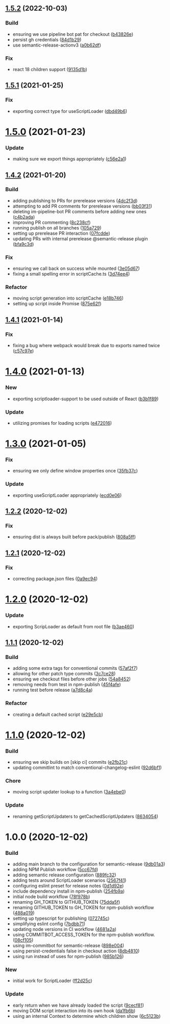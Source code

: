 ## [1.5.2](https://github.com/WTW-IM/scriptloader-component/compare/v1.5.1...v1.5.2) (2022-10-03)


### Build

* ensuring we use pipeline bot pat for checkout ([b43826e](https://github.com/WTW-IM/scriptloader-component/commit/b43826e7fe3747f9d612bf72a0e6b3598e5e7474))
* persist gh credentials ([84d1b29](https://github.com/WTW-IM/scriptloader-component/commit/84d1b296b6f9cba347a68b6ca39dfbdb4a36ac2a))
* use semantic-release-actionv3 ([a0b62df](https://github.com/WTW-IM/scriptloader-component/commit/a0b62df849a7ba59788c3c44e8fd4cb1ceb9bef4))

### Fix

* react 18 children support ([9135d1b](https://github.com/WTW-IM/scriptloader-component/commit/9135d1b8255c76ebf226715ed9c81404a803eab4))

## [1.5.1](https://github.com/WTW-IM/scriptloader-component/compare/v1.5.0...v1.5.1) (2021-01-25)


### Fix

* exporting correct type for useScriptLoader ([dbd49b6](https://github.com/WTW-IM/scriptloader-component/commit/dbd49b696105d6954b46bb39c63dff2ca6dc7d1b))

# [1.5.0](https://github.com/WTW-IM/scriptloader-component/compare/v1.4.2...v1.5.0) (2021-01-23)


### Update

* making sure we export things appropriately ([c56e2a1](https://github.com/WTW-IM/scriptloader-component/commit/c56e2a11c3e799e887f7cce9bb37e9d6526331ec))

## [1.4.2](https://github.com/WTW-IM/scriptloader-component/compare/v1.4.1...v1.4.2) (2021-01-20)


### Build

* adding publishing to PRs for prerelease versions ([4dc2f3d](https://github.com/WTW-IM/scriptloader-component/commit/4dc2f3d175c617530417e6effd189469c2de6a16))
* attempting to add PR comments for prerelease versions ([bb03f31](https://github.com/WTW-IM/scriptloader-component/commit/bb03f311c297f153e4e9b9c094fc82e272f468ba))
* deleting im-pipeline-bot PR comments before adding new ones ([c4b2ada](https://github.com/WTW-IM/scriptloader-component/commit/c4b2ada5736689d035cd6ad9da9b19b6d91b1ad9))
* improving PR commenting ([8c238cf](https://github.com/WTW-IM/scriptloader-component/commit/8c238cfe1601b7dfa78c31f706ac8d66c8a7d24c))
* running publish on all branches ([105a729](https://github.com/WTW-IM/scriptloader-component/commit/105a729fcb0afef98058436afc676620edf1166f))
* setting up prerelease PR interaction ([07fcdde](https://github.com/WTW-IM/scriptloader-component/commit/07fcdde43a4c101255670ef856af63ab69e96b20))
* updating PRs with internal prerelease @semantic-release plugin ([bfa9c3d](https://github.com/WTW-IM/scriptloader-component/commit/bfa9c3dd73a76b6f6bedec85f6d445f56bc6348d))

### Fix

* ensuring we call back on success while mounted ([3e05d67](https://github.com/WTW-IM/scriptloader-component/commit/3e05d67d0df24aff74422b743c0eb98df82efdd8))
* fixing a small spelling error in scriptCache.ts ([3d74ee4](https://github.com/WTW-IM/scriptloader-component/commit/3d74ee49146219efcc094620a9f8c1966d24c757))

### Refactor

* moving script generation into scriptCache ([e18b746](https://github.com/WTW-IM/scriptloader-component/commit/e18b746219a1688f6600eb1d707927f73a5904f7))
* setting up script inside Promise ([875e62f](https://github.com/WTW-IM/scriptloader-component/commit/875e62f4fbda026c4ac6119b6937f700c9ecf0c3))

## [1.4.1](https://github.com/WTW-IM/scriptloader-component/compare/v1.4.0...v1.4.1) (2021-01-14)


### Fix

* fixing a bug where webpack would break due to exports named twice ([c57c97e](https://github.com/WTW-IM/scriptloader-component/commit/c57c97e30d19694a5704385759511e72d76ca787))

# [1.4.0](https://github.com/WTW-IM/scriptloader-component/compare/v1.3.0...v1.4.0) (2021-01-13)


### New

* exporting scriptloader-support to be used outside of React ([b3b1f89](https://github.com/WTW-IM/scriptloader-component/commit/b3b1f89fd9aec7cbca14209f6fddee176a2ef3c5))

### Update

* utilizing promises for loading scripts ([e472016](https://github.com/WTW-IM/scriptloader-component/commit/e4720169ea711f2feb3b5d1d6bb282a7218f5bcf))

# [1.3.0](https://github.com/WTW-IM/scriptloader-component/compare/v1.2.2...v1.3.0) (2021-01-05)


### Fix

* ensuring we only define window properties once ([35fb37c](https://github.com/WTW-IM/scriptloader-component/commit/35fb37ce7a77654bb8473b629a9927aa699918fc))

### Update

* exporting useScriptLoader appropriately ([ecd0e06](https://github.com/WTW-IM/scriptloader-component/commit/ecd0e06df547f0a18700e14e828dc4e0062abbed))

## [1.2.2](https://github.com/WTW-IM/scriptloader-component/compare/v1.2.1...v1.2.2) (2020-12-02)


### Fix

* ensuring dist is always built before pack/publish ([808a5ff](https://github.com/WTW-IM/scriptloader-component/commit/808a5ff0cc4cdfdddf0ed1e570ebab9c4b6b06d3))

## [1.2.1](https://github.com/WTW-IM/scriptloader-component/compare/v1.2.0...v1.2.1) (2020-12-02)


### Fix

* correcting package.json files ([0a9ec94](https://github.com/WTW-IM/scriptloader-component/commit/0a9ec94b3623bf80a2c9b4e0a754e425fcb2e6ea))

# [1.2.0](https://github.com/WTW-IM/scriptloader-component/compare/v1.1.1...v1.2.0) (2020-12-02)


### Update

* exporting ScripLoader as default from root file ([b3ae460](https://github.com/WTW-IM/scriptloader-component/commit/b3ae460a066f64f89c5de7a0f0cc893a3134d7a5))

## [1.1.1](https://github.com/WTW-IM/scriptloader-component/compare/v1.1.0...v1.1.1) (2020-12-02)


### Build

* adding some extra tags for conventional commits ([57af2f7](https://github.com/WTW-IM/scriptloader-component/commit/57af2f72ab1f64df1da1937019f219c6c6e00372))
* allowing for other patch type commits ([3c7ce28](https://github.com/WTW-IM/scriptloader-component/commit/3c7ce285ccc4fd4bb33a28c57666cb57d9f57ad9))
* ensuring we checkout files before other jobs ([54a8452](https://github.com/WTW-IM/scriptloader-component/commit/54a8452c7e650bc77c0b68b8e3e8f903a9273350))
* removing needs from test in npm-publish ([45f4afe](https://github.com/WTW-IM/scriptloader-component/commit/45f4afe446cde7f87f6b38a231a42f2490f0bdf8))
* running test before release ([a7d8c4a](https://github.com/WTW-IM/scriptloader-component/commit/a7d8c4a3a032e31b11b8ba37784e9d8c7eab6652))

### Refactor

* creating a default cached script ([e29e5cb](https://github.com/WTW-IM/scriptloader-component/commit/e29e5cbaee8f61333e7806824f7c5af76bf16705))

# [1.1.0](https://github.com/WTW-IM/scriptloader-component/compare/v1.0.0...v1.1.0) (2020-12-02)


### Build

* ensuring we skip builds on [skip ci] commits ([e2fb21c](https://github.com/WTW-IM/scriptloader-component/commit/e2fb21c9734b697fd38b1079c15a897456b26149))
* updating commitlint to match conventional-changelog-eslint ([92d6bf1](https://github.com/WTW-IM/scriptloader-component/commit/92d6bf108ffe02380a974dc6a0749b9fed06ca55))

### Chore

* moving script updater lookup to a function ([3a4ebe0](https://github.com/WTW-IM/scriptloader-component/commit/3a4ebe02f05560e32bbdc1c44cba450687836312))

### Update

* renaming getScriptUpdaters to getCachedScriptUpdaters ([8634054](https://github.com/WTW-IM/scriptloader-component/commit/86340541a4624394359fae46dd69a7a390dec7b5))

# 1.0.0 (2020-12-02)


### Build

* adding main branch to the configuration for semantic-release ([9db01a3](https://github.com/WTW-IM/scriptloader-component/commit/9db01a34a8c200d8030880a49c258b9ae7f66438))
* adding NPM Publish workflow ([5cc67fd](https://github.com/WTW-IM/scriptloader-component/commit/5cc67fd08084074ac4c44b499a74320cc0b90e2f))
* adding semantic release configuration ([889fc32](https://github.com/WTW-IM/scriptloader-component/commit/889fc322246d111c0cc487ccba2412d1365d5b0b))
* adding tests around ScriptLoader scenarios ([2567f41](https://github.com/WTW-IM/scriptloader-component/commit/2567f41370dc1f0fb66800584a2df5e537c03df3))
* configuring eslint preset for release notes ([0d1d92e](https://github.com/WTW-IM/scriptloader-component/commit/0d1d92e7c6112d1e9912796704e9c966c04e17bf))
* include dependency install in npm-publish ([254fb9a](https://github.com/WTW-IM/scriptloader-component/commit/254fb9a2c2a9d241875e0d635563dfb08aaf8d06))
* initial node build workflow ([78f978b](https://github.com/WTW-IM/scriptloader-component/commit/78f978b976443bc80896182f23949417ec4f054b))
* renaming GH_TOKEN to GITHUB_TOKEN ([75dda5f](https://github.com/WTW-IM/scriptloader-component/commit/75dda5fd4e4a893773ec1fd8d4f93df4b02e7a95))
* renaming GITHUB_TOKEN to GH_TOKEN for npm-publish workflow ([488a019](https://github.com/WTW-IM/scriptloader-component/commit/488a019e324f505669bdc9c7dbea7004dc642885))
* setting up typescript for publishing ([072745c](https://github.com/WTW-IM/scriptloader-component/commit/072745c9a94032d84b532c461c31a19b5d52a288))
* simplifying eslint config ([7bdbb71](https://github.com/WTW-IM/scriptloader-component/commit/7bdbb7177fbf0bd679fa7c2eae7762e82ef34f7f))
* updating node versions in CI workflow ([4681a2a](https://github.com/WTW-IM/scriptloader-component/commit/4681a2a10fb35e9d0976e322d95416608d375cff))
* using COMMITBOT_ACCESS_TOKEN for the npm-publish workflow. ([08cf105](https://github.com/WTW-IM/scriptloader-component/commit/08cf105935185f6ee51316bf479f9006924a7fae))
* using im-commitbot for semantic-release ([898e004](https://github.com/WTW-IM/scriptloader-component/commit/898e004e96b523881362ee8f1b24e34f8ff1678d))
* using persist-credentials false in checkout action ([8db4810](https://github.com/WTW-IM/scriptloader-component/commit/8db481086235f3fe74bc2b1efd7aa6e0ef6f7f64))
* using run instead of uses for npm-publish ([985b126](https://github.com/WTW-IM/scriptloader-component/commit/985b1262be7682126feef339df9baaa1ac988c51))

### New

* initial work for ScriptLoader ([ff2d25c](https://github.com/WTW-IM/scriptloader-component/commit/ff2d25c28ea0993a86943b56511f0e505f496454))

### Update

* early return when we have already loaded the script ([9cecf81](https://github.com/WTW-IM/scriptloader-component/commit/9cecf810bf49cd086515719685557fdc1977878d))
* moving DOM script interaction into its own hook ([da1fb6b](https://github.com/WTW-IM/scriptloader-component/commit/da1fb6b23baabd875faac1fab11c04ebfb6f561f))
* using an internal Context to determine which children show ([6c5123b](https://github.com/WTW-IM/scriptloader-component/commit/6c5123b1671a6d7265b04e800b6941e1594ed860))
